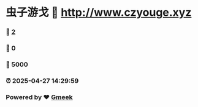 # 虫子游戈 :link: http://www.czyouge.xyz 
### :page_facing_up: [2](http://www.czyouge.xyz/tag.html) 
### :speech_balloon: 0 
### :hibiscus: 5000 
### :alarm_clock: 2025-04-27 14:29:59 
### Powered by :heart: [Gmeek](https://github.com/Meekdai/Gmeek)
